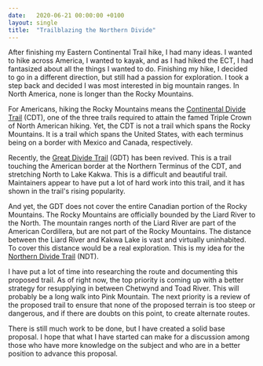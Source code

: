 ```yaml
---
date:   2020-06-21 00:00:00 +0100
layout: single
title:  "Trailblazing the Northern Divide"
---
```

After finishing my Eastern Continental Trail hike, I had many ideas. I wanted to hike across America, I wanted to kayak, and as I had hiked the ECT, I had fantasized about all the things I wanted to do. Finishing my hike, I decided to go in a different direction, but still had a passion for exploration. I took a step back and decided I was most interested in big mountain ranges. In North America, none is longer than the Rocky Mountains.

For Americans, hiking the Rocky Mountains means the [Continental Divide Trail][cdt] (CDT), one of the three trails required to attain the famed Triple Crown of North American hiking. Yet, the CDT is not a trail which spans the Rocky Mountains. It is a trail which spans the United States, with each terminus being on a border with Mexico and Canada, respectively.

Recently, the [Great Divide Trail][gdt] (GDT) has been revived. This is a trail touching the American border at the Northern Terminus of the CDT, and stretching North to Lake Kakwa. This is a difficult and beautiful trail. Maintainers appear to have put a lot of hard work into this trail, and it has shown in the trail's rising popularity.

And yet, the GDT does not cover the entire Canadian portion of the Rocky Mountains. The Rocky Mountains are officially bounded by the Liard River to the North. The mountain ranges north of the Liard River are part of the American Cordillera, but are not part of the Rocky Mountains. The distance between the Liard River and Kakwa Lake is vast and virtually uninhabited. To cover this distance would be a real exploration. This is my idea for the [Northern Divide Trail][ndt] (NDT).

I have put a lot of time into researching the route and documenting this proposed trail. As of right now, the top priority is coming up with a better strategy for resupplying in between Chetwynd and Toad River. This will probably be a long walk into Pink Mountain. The next priority is a review of the proposed trail to ensure that none of the proposed terrain is too steep or dangerous, and if there are doubts on this point, to create alternate routes.

There is still much work to be done, but I have created a solid base proposal. I hope that what I have started can make for a discussion among those who have more knowledge on the subject and who are in a better position to advance this proposal.

[cdt]: https://continentaldividetrail.org/
[gdt]: https://greatdividetrail.com/
[ndt]: /exploration/northern-rockies-trail